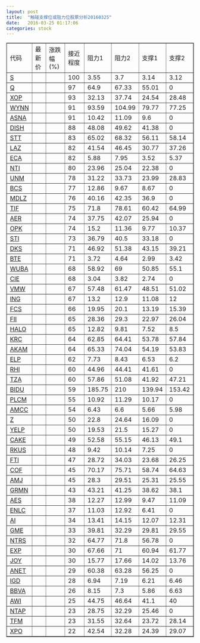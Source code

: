 ```yaml
---
layout: post
title:  "触碰支撑位或阻力位股票分析20160325"
date:   2016-03-25 01:17:06
categories: stock
---
```

<script type="text/javascript">
var stockList = []
stockList.push('gb_s');
stockList.push('gb_q');
stockList.push('gb_xop');
stockList.push('gb_wynn');
stockList.push('gb_asna');
stockList.push('gb_dish');
stockList.push('gb_stt');
stockList.push('gb_laz');
stockList.push('gb_eca');
stockList.push('gb_nti');
stockList.push('gb_unm');
stockList.push('gb_bcs');
stockList.push('gb_mdlz');
stockList.push('gb_tif');
stockList.push('gb_aer');
stockList.push('gb_opk');
stockList.push('gb_sti');
stockList.push('gb_dks');
stockList.push('gb_bte');
stockList.push('gb_wuba');
stockList.push('gb_cie');
stockList.push('gb_vmw');
stockList.push('gb_ing');
stockList.push('gb_fcs');
stockList.push('gb_fii');
stockList.push('gb_halo');
stockList.push('gb_krc');
stockList.push('gb_akam');
stockList.push('gb_elp');
stockList.push('gb_rhi');
stockList.push('gb_tza');
stockList.push('gb_bidu');
stockList.push('gb_plcm');
stockList.push('gb_amcc');
stockList.push('gb_z');
stockList.push('gb_yelp');
stockList.push('gb_cake');
stockList.push('gb_rkus');
stockList.push('gb_fti');
stockList.push('gb_cof');
stockList.push('gb_amj');
stockList.push('gb_grmn');
stockList.push('gb_aes');
stockList.push('gb_enlc');
stockList.push('gb_ai');
stockList.push('gb_gme');
stockList.push('gb_ntrs');
stockList.push('gb_exp');
stockList.push('gb_joy');
stockList.push('gb_anet');
stockList.push('gb_igd');
stockList.push('gb_bbva');
stockList.push('gb_awi');
stockList.push('gb_ntap');
stockList.push('gb_tfm');
stockList.push('gb_xpo');
</script>
<table border="1">
 <tr>
 <td>代码</td>
 <td>最新价</td>
 <td>涨跌幅(%)</td>
 <td>接近程度</td>
 <td>阻力1</td>
 <td>阻力2</td>
 <td>支撑1</td>
 <td>支撑2</td>
</tr>
  <tr id="s" class="green">
  <td><a href="http://stock.finance.sina.com.cn/usstock/quotes/S.html" target="_blank">S</a></td><td></td><td></td><td>100</td><td>3.55</td><td>3.7</td><td>3.14</td><td>3.12</td></tr>
  <tr id="q" class="red">
  <td><a href="http://stock.finance.sina.com.cn/usstock/quotes/Q.html" target="_blank">Q</a></td><td></td><td></td><td>97</td><td>64.9</td><td>67.33</td><td>55.01</td><td>0</td></tr>
  <tr id="xop" class="green">
  <td><a href="http://stock.finance.sina.com.cn/usstock/quotes/XOP.html" target="_blank">XOP</a></td><td></td><td></td><td>93</td><td>32.13</td><td>37.74</td><td>24.54</td><td>28.48</td></tr>
  <tr id="wynn" class="red">
  <td><a href="http://stock.finance.sina.com.cn/usstock/quotes/WYNN.html" target="_blank">WYNN</a></td><td></td><td></td><td>91</td><td>93.59</td><td>104.99</td><td>79.77</td><td>77.25</td></tr>
  <tr id="asna" class="red">
  <td><a href="http://stock.finance.sina.com.cn/usstock/quotes/ASNA.html" target="_blank">ASNA</a></td><td></td><td></td><td>91</td><td>10.42</td><td>11.09</td><td>9.6</td><td>0</td></tr>
  <tr id="dish" class="red">
  <td><a href="http://stock.finance.sina.com.cn/usstock/quotes/DISH.html" target="_blank">DISH</a></td><td></td><td></td><td>88</td><td>48.08</td><td>49.62</td><td>41.38</td><td>0</td></tr>
  <tr id="stt" class="green">
  <td><a href="http://stock.finance.sina.com.cn/usstock/quotes/STT.html" target="_blank">STT</a></td><td></td><td></td><td>83</td><td>65.02</td><td>68.32</td><td>56.11</td><td>58.14</td></tr>
  <tr id="laz" class="green">
  <td><a href="http://stock.finance.sina.com.cn/usstock/quotes/LAZ.html" target="_blank">LAZ</a></td><td></td><td></td><td>82</td><td>41.54</td><td>46.45</td><td>30.77</td><td>37.26</td></tr>
  <tr id="eca" class="green">
  <td><a href="http://stock.finance.sina.com.cn/usstock/quotes/ECA.html" target="_blank">ECA</a></td><td></td><td></td><td>82</td><td>5.88</td><td>7.95</td><td>3.52</td><td>5.37</td></tr>
  <tr id="nti" class="red">
  <td><a href="http://stock.finance.sina.com.cn/usstock/quotes/NTI.html" target="_blank">NTI</a></td><td></td><td></td><td>80</td><td>23.96</td><td>25.04</td><td>22.38</td><td>0</td></tr>
  <tr id="unm" class="red">
  <td><a href="http://stock.finance.sina.com.cn/usstock/quotes/UNM.html" target="_blank">UNM</a></td><td></td><td></td><td>78</td><td>31.22</td><td>33.73</td><td>23.99</td><td>28.83</td></tr>
  <tr id="bcs" class="green">
  <td><a href="http://stock.finance.sina.com.cn/usstock/quotes/BCS.html" target="_blank">BCS</a></td><td></td><td></td><td>77</td><td>12.86</td><td>9.67</td><td>8.67</td><td>0</td></tr>
  <tr id="mdlz" class="red">
  <td><a href="http://stock.finance.sina.com.cn/usstock/quotes/MDLZ.html" target="_blank">MDLZ</a></td><td></td><td></td><td>76</td><td>40.16</td><td>42.35</td><td>36.9</td><td>0</td></tr>
  <tr id="tif" class="red">
  <td><a href="http://stock.finance.sina.com.cn/usstock/quotes/TIF.html" target="_blank">TIF</a></td><td></td><td></td><td>75</td><td>71.8</td><td>78.61</td><td>60.42</td><td>64.99</td></tr>
  <tr id="aer" class="red">
  <td><a href="http://stock.finance.sina.com.cn/usstock/quotes/AER.html" target="_blank">AER</a></td><td></td><td></td><td>74</td><td>37.75</td><td>42.07</td><td>25.94</td><td>0</td></tr>
  <tr id="opk" class="red">
  <td><a href="http://stock.finance.sina.com.cn/usstock/quotes/OPK.html" target="_blank">OPK</a></td><td></td><td></td><td>74</td><td>15.2</td><td>11.36</td><td>9.77</td><td>10.37</td></tr>
  <tr id="sti" class="red">
  <td><a href="http://stock.finance.sina.com.cn/usstock/quotes/STI.html" target="_blank">STI</a></td><td></td><td></td><td>73</td><td>36.79</td><td>40.5</td><td>33.18</td><td>0</td></tr>
  <tr id="dks" class="red">
  <td><a href="http://stock.finance.sina.com.cn/usstock/quotes/DKS.html" target="_blank">DKS</a></td><td></td><td></td><td>71</td><td>46.92</td><td>51.38</td><td>43.15</td><td>39.21</td></tr>
  <tr id="bte" class="green">
  <td><a href="http://stock.finance.sina.com.cn/usstock/quotes/BTE.html" target="_blank">BTE</a></td><td></td><td></td><td>71</td><td>3.72</td><td>4.64</td><td>2.99</td><td>3.42</td></tr>
  <tr id="wuba" class="green">
  <td><a href="http://stock.finance.sina.com.cn/usstock/quotes/WUBA.html" target="_blank">WUBA</a></td><td></td><td></td><td>68</td><td>58.92</td><td>69</td><td>50.85</td><td>55.1</td></tr>
  <tr id="cie" class="red">
  <td><a href="http://stock.finance.sina.com.cn/usstock/quotes/CIE.html" target="_blank">CIE</a></td><td></td><td></td><td>68</td><td>3.04</td><td>3.82</td><td>2.74</td><td>0</td></tr>
  <tr id="vmw" class="green">
  <td><a href="http://stock.finance.sina.com.cn/usstock/quotes/VMW.html" target="_blank">VMW</a></td><td></td><td></td><td>67</td><td>57.48</td><td>61.47</td><td>48.51</td><td>51.02</td></tr>
  <tr id="ing" class="green">
  <td><a href="http://stock.finance.sina.com.cn/usstock/quotes/ING.html" target="_blank">ING</a></td><td></td><td></td><td>67</td><td>13.2</td><td>12.9</td><td>11.08</td><td>12</td></tr>
  <tr id="fcs" class="green">
  <td><a href="http://stock.finance.sina.com.cn/usstock/quotes/FCS.html" target="_blank">FCS</a></td><td></td><td></td><td>66</td><td>19.95</td><td>20.1</td><td>13.19</td><td>15.39</td></tr>
  <tr id="fii" class="red">
  <td><a href="http://stock.finance.sina.com.cn/usstock/quotes/FII.html" target="_blank">FII</a></td><td></td><td></td><td>65</td><td>28.36</td><td>29.3</td><td>22.97</td><td>26.04</td></tr>
  <tr id="halo" class="green">
  <td><a href="http://stock.finance.sina.com.cn/usstock/quotes/HALO.html" target="_blank">HALO</a></td><td></td><td></td><td>65</td><td>12.82</td><td>9.81</td><td>7.52</td><td>8.5</td></tr>
  <tr id="krc" class="green">
  <td><a href="http://stock.finance.sina.com.cn/usstock/quotes/KRC.html" target="_blank">KRC</a></td><td></td><td></td><td>64</td><td>62.85</td><td>64.41</td><td>53.78</td><td>57.84</td></tr>
  <tr id="akam" class="green">
  <td><a href="http://stock.finance.sina.com.cn/usstock/quotes/AKAM.html" target="_blank">AKAM</a></td><td></td><td></td><td>64</td><td>65.33</td><td>74.04</td><td>54.19</td><td>53.83</td></tr>
  <tr id="elp" class="red">
  <td><a href="http://stock.finance.sina.com.cn/usstock/quotes/ELP.html" target="_blank">ELP</a></td><td></td><td></td><td>62</td><td>7.73</td><td>8.43</td><td>6.53</td><td>6.2</td></tr>
  <tr id="rhi" class="red">
  <td><a href="http://stock.finance.sina.com.cn/usstock/quotes/RHI.html" target="_blank">RHI</a></td><td></td><td></td><td>60</td><td>44.96</td><td>44.41</td><td>41.61</td><td>0</td></tr>
  <tr id="tza" class="green">
  <td><a href="http://stock.finance.sina.com.cn/usstock/quotes/TZA.html" target="_blank">TZA</a></td><td></td><td></td><td>60</td><td>57.86</td><td>51.08</td><td>41.92</td><td>47.21</td></tr>
  <tr id="bidu" class="red">
  <td><a href="http://stock.finance.sina.com.cn/usstock/quotes/BIDU.html" target="_blank">BIDU</a></td><td></td><td></td><td>59</td><td>185.75</td><td>210</td><td>139.94</td><td>153.42</td></tr>
  <tr id="plcm" class="green">
  <td><a href="http://stock.finance.sina.com.cn/usstock/quotes/PLCM.html" target="_blank">PLCM</a></td><td></td><td></td><td>55</td><td>10.92</td><td>11.29</td><td>10.17</td><td>0</td></tr>
  <tr id="amcc" class="red">
  <td><a href="http://stock.finance.sina.com.cn/usstock/quotes/AMCC.html" target="_blank">AMCC</a></td><td></td><td></td><td>54</td><td>6.43</td><td>6.6</td><td>5.66</td><td>5.98</td></tr>
  <tr id="z" class="red">
  <td><a href="http://stock.finance.sina.com.cn/usstock/quotes/Z.html" target="_blank">Z</a></td><td></td><td></td><td>50</td><td>22.8</td><td>24.64</td><td>16.09</td><td>0</td></tr>
  <tr id="yelp" class="green">
  <td><a href="http://stock.finance.sina.com.cn/usstock/quotes/YELP.html" target="_blank">YELP</a></td><td></td><td></td><td>50</td><td>19.53</td><td>21.5</td><td>15.27</td><td>0</td></tr>
  <tr id="cake" class="red">
  <td><a href="http://stock.finance.sina.com.cn/usstock/quotes/CAKE.html" target="_blank">CAKE</a></td><td></td><td></td><td>49</td><td>52.58</td><td>55.15</td><td>46.13</td><td>49.1</td></tr>
  <tr id="rkus" class="red">
  <td><a href="http://stock.finance.sina.com.cn/usstock/quotes/RKUS.html" target="_blank">RKUS</a></td><td></td><td></td><td>48</td><td>9.42</td><td>10.14</td><td>7.25</td><td>0</td></tr>
  <tr id="fti" class="green">
  <td><a href="http://stock.finance.sina.com.cn/usstock/quotes/FTI.html" target="_blank">FTI</a></td><td></td><td></td><td>47</td><td>28.72</td><td>34.03</td><td>23.68</td><td>26.25</td></tr>
  <tr id="cof" class="red">
  <td><a href="http://stock.finance.sina.com.cn/usstock/quotes/COF.html" target="_blank">COF</a></td><td></td><td></td><td>45</td><td>70.17</td><td>75.71</td><td>58.74</td><td>64.63</td></tr>
  <tr id="amj" class="green">
  <td><a href="http://stock.finance.sina.com.cn/usstock/quotes/AMJ.html" target="_blank">AMJ</a></td><td></td><td></td><td>45</td><td>28.3</td><td>29.51</td><td>25.31</td><td>25.55</td></tr>
  <tr id="grmn" class="green">
  <td><a href="http://stock.finance.sina.com.cn/usstock/quotes/GRMN.html" target="_blank">GRMN</a></td><td></td><td></td><td>43</td><td>43.21</td><td>41.25</td><td>38.62</td><td>38.1</td></tr>
  <tr id="aes" class="green">
  <td><a href="http://stock.finance.sina.com.cn/usstock/quotes/AES.html" target="_blank">AES</a></td><td></td><td></td><td>38</td><td>12.27</td><td>12.99</td><td>9.47</td><td>11.09</td></tr>
  <tr id="enlc" class="red">
  <td><a href="http://stock.finance.sina.com.cn/usstock/quotes/ENLC.html" target="_blank">ENLC</a></td><td></td><td></td><td>37</td><td>11.03</td><td>12.92</td><td>6.41</td><td>0</td></tr>
  <tr id="ai" class="green">
  <td><a href="http://stock.finance.sina.com.cn/usstock/quotes/AI.html" target="_blank">AI</a></td><td></td><td></td><td>34</td><td>13.41</td><td>14.15</td><td>12.07</td><td>12.31</td></tr>
  <tr id="gme" class="green">
  <td><a href="http://stock.finance.sina.com.cn/usstock/quotes/GME.html" target="_blank">GME</a></td><td></td><td></td><td>33</td><td>39.81</td><td>32.29</td><td>29.81</td><td>29.55</td></tr>
  <tr id="ntrs" class="green">
  <td><a href="http://stock.finance.sina.com.cn/usstock/quotes/NTRS.html" target="_blank">NTRS</a></td><td></td><td></td><td>32</td><td>64.77</td><td>71.8</td><td>56.78</td><td>0</td></tr>
  <tr id="exp" class="green">
  <td><a href="http://stock.finance.sina.com.cn/usstock/quotes/EXP.html" target="_blank">EXP</a></td><td></td><td></td><td>30</td><td>67.66</td><td>71</td><td>60.94</td><td>61.77</td></tr>
  <tr id="joy" class="red">
  <td><a href="http://stock.finance.sina.com.cn/usstock/quotes/JOY.html" target="_blank">JOY</a></td><td></td><td></td><td>30</td><td>15.77</td><td>17.66</td><td>14.02</td><td>13.76</td></tr>
  <tr id="anet" class="red">
  <td><a href="http://stock.finance.sina.com.cn/usstock/quotes/ANET.html" target="_blank">ANET</a></td><td></td><td></td><td>29</td><td>60.38</td><td>63.28</td><td>56.25</td><td>0</td></tr>
  <tr id="igd" class="red">
  <td><a href="http://stock.finance.sina.com.cn/usstock/quotes/IGD.html" target="_blank">IGD</a></td><td></td><td></td><td>28</td><td>6.94</td><td>7.19</td><td>6.21</td><td>6.46</td></tr>
  <tr id="bbva" class="green">
  <td><a href="http://stock.finance.sina.com.cn/usstock/quotes/BBVA.html" target="_blank">BBVA</a></td><td></td><td></td><td>26</td><td>8.15</td><td>7.3</td><td>5.86</td><td>6.63</td></tr>
  <tr id="awi" class="green">
  <td><a href="http://stock.finance.sina.com.cn/usstock/quotes/AWI.html" target="_blank">AWI</a></td><td></td><td></td><td>25</td><td>44.75</td><td>46.64</td><td>41.1</td><td>40</td></tr>
  <tr id="ntap" class="green">
  <td><a href="http://stock.finance.sina.com.cn/usstock/quotes/NTAP.html" target="_blank">NTAP</a></td><td></td><td></td><td>23</td><td>28.75</td><td>32.29</td><td>25.46</td><td>0</td></tr>
  <tr id="tfm" class="green">
  <td><a href="http://stock.finance.sina.com.cn/usstock/quotes/TFM.html" target="_blank">TFM</a></td><td></td><td></td><td>23</td><td>31.55</td><td>32.64</td><td>23.72</td><td>28.14</td></tr>
  <tr id="xpo" class="red">
  <td><a href="http://stock.finance.sina.com.cn/usstock/quotes/XPO.html" target="_blank">XPO</a></td><td></td><td></td><td>22</td><td>42.54</td><td>32.28</td><td>24.39</td><td>29.07</td></tr>
</table>
